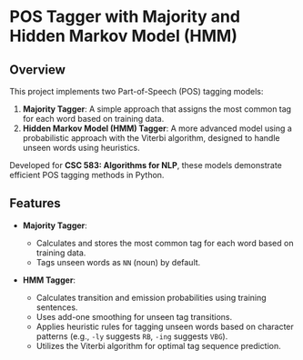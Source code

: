 # POS Tagger with Majority and Hidden Markov Model (HMM)

## Overview
This project implements two Part-of-Speech (POS) tagging models:
1. **Majority Tagger**: A simple approach that assigns the most common tag for each word based on training data.
2. **Hidden Markov Model (HMM) Tagger**: A more advanced model using a probabilistic approach with the Viterbi algorithm, designed to handle unseen words using heuristics.

Developed for **CSC 583: Algorithms for NLP**, these models demonstrate efficient POS tagging methods in Python.

## Features

- **Majority Tagger**:
  - Calculates and stores the most common tag for each word based on training data.
  - Tags unseen words as `NN` (noun) by default.

- **HMM Tagger**:
  - Calculates transition and emission probabilities using training sentences.
  - Uses add-one smoothing for unseen tag transitions.
  - Applies heuristic rules for tagging unseen words based on character patterns (e.g., `-ly` suggests `RB`, `-ing` suggests `VBG`).
  - Utilizes the Viterbi algorithm for optimal tag sequence prediction.

